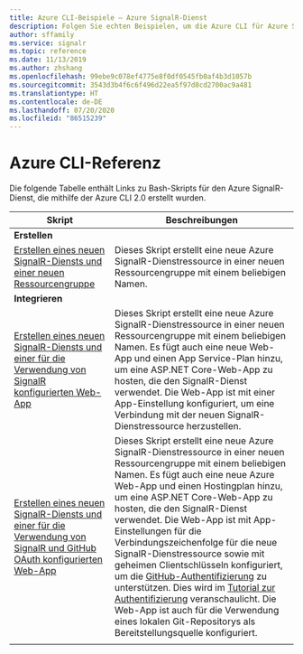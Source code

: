 ```yaml
---
title: Azure CLI-Beispiele – Azure SignalR-Dienst
description: Folgen Sie echten Beispielen, um die Azure CLI für Azure SignalR Service zu lernen. Sie erfahren, wie Sie SignalR Service mit weiteren Azure-Diensten erstellen können.
author: sffamily
ms.service: signalr
ms.topic: reference
ms.date: 11/13/2019
ms.author: zhshang
ms.openlocfilehash: 99ebe9c078ef4775e8f0df0545fb0af4b3d1057b
ms.sourcegitcommit: 3543d3b4f6c6f496d22ea5f97d8cd2700ac9a481
ms.translationtype: HT
ms.contentlocale: de-DE
ms.lasthandoff: 07/20/2020
ms.locfileid: "86515239"
---
```

# <a name="azure-cli-reference"></a>Azure CLI-Referenz

Die folgende Tabelle enthält Links zu Bash-Skripts für den Azure SignalR-Dienst, die mithilfe der Azure CLI 2.0 erstellt wurden.

| Skript | Beschreibungen |
|-|-|
|**Erstellen**||
| [Erstellen eines neuen SignalR-Diensts und einer neuen Ressourcengruppe](scripts/signalr-cli-create-service.md) | Dieses Skript erstellt eine neue Azure SignalR-Dienstressource in einer neuen Ressourcengruppe mit einem beliebigen Namen.  |
|**Integrieren**||
| [Erstellen eines neuen SignalR-Diensts und einer für die Verwendung von SignalR konfigurierten Web-App](scripts/signalr-cli-create-with-app-service.md) | Dieses Skript erstellt eine neue Azure SignalR-Dienstressource in einer neuen Ressourcengruppe mit einem beliebigen Namen. Es fügt auch eine neue Web-App und einen App Service-Plan hinzu, um eine ASP.NET Core-Web-App zu hosten, die den SignalR-Dienst verwendet. Die Web-App ist mit einer App-Einstellung konfiguriert, um eine Verbindung mit der neuen SignalR-Dienstressource herzustellen. |
| [Erstellen eines neuen SignalR-Diensts und einer für die Verwendung von SignalR und GitHub OAuth konfigurierten Web-App](scripts/signalr-cli-create-with-app-service-github-oauth.md) | Dieses Skript erstellt eine neue Azure SignalR-Dienstressource in einer neuen Ressourcengruppe mit einem beliebigen Namen. Es fügt auch eine neue Azure Web-App und einen Hostingplan hinzu, um eine ASP.NET Core-Web-App zu hosten, die den SignalR-Dienst verwendet. Die Web-App ist mit App-Einstellungen für die Verbindungszeichenfolge für die neue SignalR-Dienstressource sowie mit geheimen Clientschlüsseln konfiguriert, um die [GitHub-Authentifizierung](https://developer.github.com/v3/guides/basics-of-authentication/) zu unterstützen. Dies wird im [Tutorial zur Authentifizierung](signalr-concept-authenticate-oauth.md) veranschaulicht. Die Web-App ist auch für die Verwendung eines lokalen Git-Repositorys als Bereitstellungsquelle konfiguriert. |
| | |
